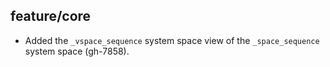 ## feature/core

* Added the `_vspace_sequence` system space view of the `_space_sequence`
  system space (gh-7858).
